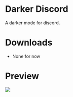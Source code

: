 # Darker Discord
A darker mode for discord.

# Downloads
- None for now

# Preview
<img src="https://cdn.discordapp.com/attachments/724062593513160774/760771921775296533/unknown.png"/>
